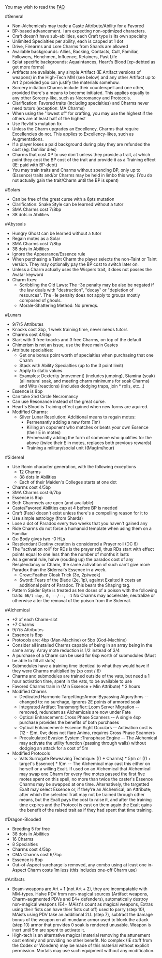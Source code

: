 You may wish to read the [FAQ](faq.markdown)

#General

 * Non-Alchemicals may trade a Caste Attribute/Ability for a Favored
 * BP-based advancement.  I am expecting non-optimized characters.
 * Craft doesn't have sub-abilities, each Craft type is its own specialty
 * Unlimited Specialties per ability, each is capped at 1 dot
 * Drive, Firearms and Lore Charms from Shards are allowed
 * Available backgrounds: Allies, Backing, Contacts, Cult, Familiar, Followers, Henchmen, Influence, Retainers, Past Life
 * Splat specific backgrounds: Aquaintances, Heart's Blood [xp-debted as get more forms]
 * Artifacts are available, any simple Artifact (IE Artifact versions of weapons) in the High-Tech MM (see below) and any other Artifact up to Art 2 provided you can justify the materials somehow.
 * Sorcery initiation Charms include their counterspell and one other, provided there's a means to become initiated.  This applies equally to any other Sorcery-like, such as Necromancy and Protocols.
 * Clarification: Favored traits (including specialties) and Charms never need tutors (exception: MA Charms)
 * When using the "lowest of" for crafting, you may use the highest if the others are at least half of the highest
 * Use Revlid's mutation fix
 * Unless the Charm upgrades an Excellency, Charms that require Excellencies do not.  This applies to Excellency-likes, such as Augmentations.
 * If a player loses a paid background during play they are refunded the cost (eg: familiar dies)
 * Charms that cost XP to use don't unless they provide a trait, at which point they cost the BP cost of the trait and provide it as a Training effect (IE: paid with BP-debt)
 * You may train traits and Charms without spending BP, only up to (Essence) traits and/or Charms may be held in limbo this way.  (You do not actually gain the trait/Charm until the BP is spent)

#Solars

 * Can be free of the great curse with a 6pts mutation
 * Clarification: Snake Style can be learned without a tutor
 * SMA Charms cost 7/8bp
 * 38 dots in Abilities

#Abyssals

 * Hungry Ghost can be learned without a tutor
 * Regain motes as a Solar
 * SMA Charms cost 7/8bp
 * 38 dots in Abilities
 * Ignore the Appearance/Essence rule
 * When purchasing a Taint Charm the player selects the non-Taint or Taint version.  They may optionally pay the BP cost to switch later on.
 * Unless a Charm actually uses the Wispers trait, it does not posses the Avatar keyword
 * Charm fixes:
    * Scribbling the Old Laws: The -3e penalty may be also be negated if the law deals with "destruction", "decay" or "depletion of resources".  The -1e penalty does not apply to groups mostly composed of ghouls.
    * Morale-Shattering Method: No prereqs.

#Lunars

 * 9/7/5 Attributes
 * Knacks cost 3bp, 1 week training time, never needs tutors
 * Charms cost 4/5bp
 * Start with 3 free knacks and 3 free Charms, on top of the default
 * Chimerism is not an issue, use the three main Castes
 * Attribute specialties:
    * Get one bonus point worth of specialties when purchasing that one Charm
    * Stack with Ability Specialties (up to the 3 point limit)
    * Apply to static values
    * Examples: Dexterity (movement) (includes jumping), Stamina (soak) (all natural soak, and meeting charm minimums for soak Charms) and Wits (reactions) (includes dodging traps, join * rolls, etc...)
 * Essence is 8bp
 * Can take 2nd Circle Necromancy
 * Can use Resonance instead of the great curse.
 * Heart's Blood is Training effect gained when new forms are aquired.
 * Modified Charms:
    * Silver Lunar Resolution: Additional means to regain motes:
        * Permenantly adding a new form (1m)
        * Killing an opponent who matches or beats your own Essence (their E in motes)
        * Permenantly adding the form of someone who qualifies for the above (twice their E in motes, replaces both previous rewards)
        * Training a military/social unit ((Mag)m/hour)

#Sidereal

 * Use Ronin character generation, with the following exceptions
    * 12 Charms
    * 38 dots in Abilities
    * Each of their Maiden's Colleges starts at one dot
 * Charms cost 4/5bp
 * SMA Charms cost 6/7bp
 * Essence is 8bp
 * Both Charmsets are open (and available)
 * Caste/Favored Abilities cap at 4 before BP is needed
 * Craft (Fate) doesn't exist unless there's a compelling reason for it to
 * Use simple astrology (from Shards)
 * Lose a dot of Paradox every two weeks that you haven't gained any
 * Ride Charms do not force a humanoid template when using them on a Familiar
 * Ox-Body gives two -0 HLs
 * Resplendant Destiny creation is considered a Prayer roll (DC 6)
 * The "activation roll" for RDs is the prayer roll, thus RDs start with effect points equal to one less than the number of months it lasts
 * As a general rule, halve (rouding up) the paradox cost of any Resplendancy or Charm, the same activation of such can't give more Paradox than the Sidereal's Essence in a week.
    * Crow::Feather Cloak Trick (3e, 2p/week) 
    * Sword::Tears of the Blade (2e, 1p), against Exalted it costs an additional point of Paradox.  This bears the Shaping tag.
 * Pattern Spider Byte is treated as ten doses of a poison with the following traits: `0B/1 day, 0, --/--, -1`  No Charms may accelerate, neutralize or otherwise alter the removal of the poison from the Sidereal.

#Alchemical

 * +2 of each Charm-slot
 * +7 Charms
 * 9/7/5 Attributes
 * Essence is 8bp
 * Protocols are: 4bp (Man-Machine) or 5bp (God-Machine)
 * Consider all installed Charms capable of being in an array being in the same array.  Array mote reduction is 1/2 instead of 3/4
 * A purchase of a Charm can be used for 6xp worth of submodules (Must be able to fill all slots)
 * Submodules have a training time identical to what they would have if they were Charms multiplied by (xp cost / 6)
 * Charms and submodules are trained outside of the vats, but need a 1 hour activation time, spent in the vats, to be available to use
 * Favored Charms train in (Min Essence + Min Attribute) \* 2 hours
 * Modified Charms
    * Dedicated Harmonic Targetting::Armor-Bypassing Algorythms -- changed to: no surchage, ignores 2E points of armored soak
    * Integrated Artifact Transmorgifier::Loom Server Migration -- removed, redundant as Alchemicals are now under Fate
    * Optical Enhancement::Cross Phase Scanners -- A single 4xp purchase provides the benefits of both purchases
    * Optical Enhancement::Essence Sight Occulars -- Activation cost is (12 - E)m, 0w; does not flare Anima, requires Cross Phase Scanners
    * Precalculated Evasion System::Transphase Engine -- The Alchemical may activate the utility function (passing through walls) without dodging an attack for a cost of 5m
 * Modified Protocols
    * Vats Surrogate Reweaving Technique: ((1 + Charms) \* 5)m or ((1 + target's Essence) \* 5)m -- The Alchemical may cast this either on herself or a willing Exalt.  If used on an Alchemical that Alchemical may swap one Charm for every five motes passed the first five motes spent on this spell, no more than twice the caster's Essence Charms may be swapped at one time.  Alternatively, the targetted Exalt may select Essence or, if they're an Alchemical, an Attribute; after which the selected Trait may not be trained through other means, but the Exalt pays the cost to raise it, and after the training time expires and the Protocol is cast on them again the Exalt gains the benefit of the raised trait as if they had spent that time training.

#Dragon-Blooded

 * Breeding 5 for free
 * 38 dots in Abilities
 * 16 Charms
 * 8 Specialties
 * Charms cost 4/5bp
 * CMA Charms cost 6/7bp
 * Essence is 8bp
 * Out-of-Aspect surcharge is removed, any combo using at least one in-Aspect Charm costs 1m less (this includes one-off Charm use)

#Artifacts

 * Beam-weapons are Art + 1 (not Art + 2), they are incompatable with MM-types.  Halve PDV from non-magical sources (Artifact weapons, Charm-augmented PDVs and E4+ defenders), automatically destroy non-magical weapons (E4+ MAist's count as magical weapons, Extras using their fists can have thier fists cut off) used to parry (step 10), MAists using PDV take an additional 2LL (step 7), subtract the damage bonus of the weapon on all mundane armor used to block the attack (step 10) armor that provides 0 soak is rendered unusable.  Weapon is inert until 5m are spent to activate it.
 * High-tech is an alternative magical material removing the attunement cost entirely and providing no other benefit.  No complex (IE stuff from the Codex or Wonders) may be made of this material without explicit permission.  Mortals may use such equipment without any modification.

